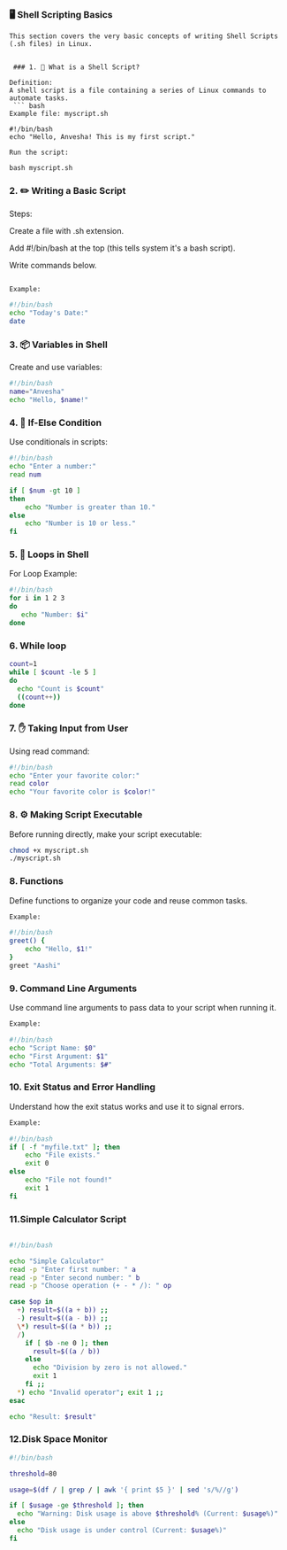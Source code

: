  ### 🖥️ Shell Scripting Basics
```
This section covers the very basic concepts of writing Shell Scripts (.sh files) in Linux.


 ### 1. 📝 What is a Shell Script?

Definition:
A shell script is a file containing a series of Linux commands to automate tasks.
 ``` bash
Example file: myscript.sh

#!/bin/bash
echo "Hello, Anvesha! This is my first script."

Run the script:

bash myscript.sh
```

### 2.  ✏️ Writing a Basic Script

Steps:

Create a file with .sh extension.

Add #!/bin/bash at the top (this tells system it's a bash script).

Write commands below.

```bash

Example:

#!/bin/bash
echo "Today's Date:"
date
```

### 3. 📦 Variables in Shell

Create and use variables:
```bash
#!/bin/bash
name="Anvesha"
echo "Hello, $name!"

```

### 4. 🔄 If-Else Condition

Use conditionals in scripts:


```bash
#!/bin/bash
echo "Enter a number:"
read num

if [ $num -gt 10 ]
then
    echo "Number is greater than 10."
else
    echo "Number is 10 or less."
fi
```


### 5. 🔁 Loops in Shell

For Loop Example:
 ```bash
#!/bin/bash
for i in 1 2 3
do
    echo "Number: $i"
done
```


### 6. While loop

```bash
count=1
while [ $count -le 5 ]
do
  echo "Count is $count"
  ((count++))
done

```
### 7. ✋ Taking Input from User

Using read command:
```bash
#!/bin/bash
echo "Enter your favorite color:"
read color
echo "Your favorite color is $color!"
```

### 8. ⚙️ Making Script Executable

Before running directly, make your script executable:
```bash
chmod +x myscript.sh
./myscript.sh
```

### 8. Functions

Define functions to organize your code and reuse common tasks.

```bash
Example:

#!/bin/bash
greet() {
    echo "Hello, $1!"
}
greet "Aashi"
```

### 9. Command Line Arguments

 Use command line arguments to pass data to your script when running it.

```bash
Example:

#!/bin/bash
echo "Script Name: $0"
echo "First Argument: $1"
echo "Total Arguments: $#"
```

### 10. Exit Status and Error Handling

Understand how the exit status works and use it to signal errors.

```bash
Example:

#!/bin/bash
if [ -f "myfile.txt" ]; then
    echo "File exists."
    exit 0
else
    echo "File not found!"
    exit 1
fi
```

### 11.Simple Calculator Script

```bash

#!/bin/bash

echo "Simple Calculator"
read -p "Enter first number: " a
read -p "Enter second number: " b
read -p "Choose operation (+ - * /): " op

case $op in
  +) result=$((a + b)) ;;
  -) result=$((a - b)) ;;
  \*) result=$((a * b)) ;;
  /) 
    if [ $b -ne 0 ]; then
      result=$((a / b))
    else
      echo "Division by zero is not allowed."
      exit 1
    fi ;;
  *) echo "Invalid operator"; exit 1 ;;
esac

echo "Result: $result"
```


### 12.Disk Space Monitor
```bash
#!/bin/bash

threshold=80

usage=$(df / | grep / | awk '{ print $5 }' | sed 's/%//g')

if [ $usage -ge $threshold ]; then
  echo "Warning: Disk usage is above $threshold% (Current: $usage%)"
else
  echo "Disk usage is under control (Current: $usage%)"
fi
```
